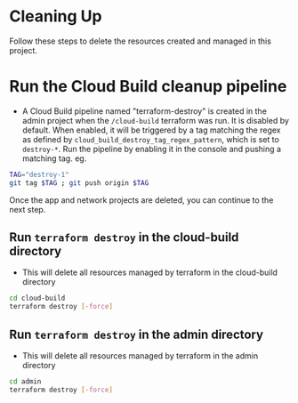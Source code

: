 # Cleaning Up

Follow these steps to delete the resources created and managed in this project.

# Run the Cloud Build cleanup pipeline

* A Cloud Build pipeline named "terraform-destroy" is created in the admin project when the `/cloud-build` terraform was run. It is disabled by default. When enabled, it will be triggered by a tag matching the regex as defined by `cloud_build_destroy_tag_regex_pattern`, which is set to `destroy-*`. Run the pipeline by enabling it in the console and pushing a matching tag. eg.

```sh
TAG="destroy-1"
git tag $TAG ; git push origin $TAG
```

Once the app and network projects are deleted, you can continue to the next step.

## Run `terraform destroy` in the cloud-build directory

* This will delete all resources managed by terraform in the cloud-build directory

```sh
cd cloud-build
terraform destroy [-force]
```

## Run `terraform destroy` in the admin directory

* This will delete all resources managed by terraform in the admin directory

```sh
cd admin
terraform destroy [-force]
```
